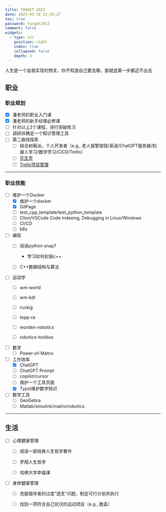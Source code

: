 ```yaml
---
title: TARGET 2023
date: 2023-03-10 13:39:27
toc: true
password: target2023
comment: false
widgets:
  - type: toc
    position: right
    index: true
    collapsed: false
    depth: 3
---
```


人生是一个自我实现的预言，你不知道自己要去哪，那就连第一步都迈不出去

<!-- more -->

## 职业

### 职业规划

- [x] 潘老师的职业入门课
- [x] 潘老师的新手经理必修课
- [ ] 针对以上2个课程，进行突破练习
- [ ] 调研并确定一个知识管理工具
- [ ] 第二曲线探索
  - [ ] 结合树莓派，个人开发者（e.g., 老人报警按钮/英语/ChatGPT服务器/机器人学习/数学学习/CICD/Trello）
  - [ ] [花生壳](https://hsk.oray.com/)
  - [ ] [Trello项目管理](https://trello.com/zh-Hans)

--- 

### 职业技能

- [ ] 维护一个Docker
    - [x] 维护一个docker
    - [x] GitPage
    - [ ] test_cpp_template/test_python_template
    - [ ] Clion/VSCode Code Indexing, Debugging in Linux/Windows
    - [ ] CI/CD
    - [ ] k8s

- [ ] 编程
    - [ ] 阅读python snap7
        - 学习如何封装c++
    - [ ] C++数据结构与算法


- [ ] 运动学
    - [ ] wm-world
    - [ ] wm-kdl
    - [ ] ruckig
    - [ ] topp-ra
    - [ ] morden-robotics
    - [ ] robotics-toolbox


- [ ] 数学
    - [ ] Power-of-Matrix

- [ ] 工作效率
    - [x] ChatGPT
    - [ ] ChatGPT Prompt
    - [ ] copilot/cursor
    - [ ] 维护一个工具页面
    - [x] Typst维护数学知识

- [ ] 数学工具
  - [ ] GeoGebra
  - [ ] Matlab/simulink/matrix/robotics

---

## 生活

- [ ] 心理健康管理
  - [ ] 阅读一部经典人生哲学著作
  - [ ] 罗翔人生哲学
  - [ ] 哈佛大学幸福课


- [ ] 身体健康管理
  - [ ] 克服倡导者的过度“透支”问题，制定可行计划并执行
  - [ ] 找到一项符合自己状况的运动项目（e.g., 膝盖）

